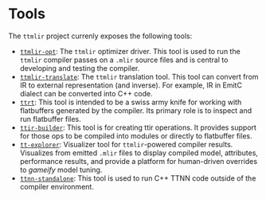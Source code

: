 # Tools

The `ttmlir` project currenly exposes the following tools:

- [`ttmlir-opt`](./ttmlir-opt.md): The `ttmlir` optimizer driver.  This tool is used to run the `ttmlir` compiler passes on a `.mlir` source files and is central to developing and testing the compiler.
- [`ttmlir-translate`](./ttmlir-translate.md): The `ttmlir` translation tool. This tool can convert from IR to external representation (and inverse). For example, IR in EmitC dialect can be converted into C++ code.
- [`ttrt`](./ttrt.md): This tool is intended to be a swiss army knife for working with flatbuffers generated by the compiler.  Its primary role is to inspect and run flatbuffer files.
- [`ttir-builder`](./ttir-builder.md): This tool is for creating ttir operations. It provides support for those ops to be compiled into modules or directly to flatbuffer files.
- [`tt-explorer`](./tt-explorer.md): Visualizer tool for `ttmlir`-powered compiler results. Visualizes from emitted `.mlir` files to display compiled model, attributes, performance results, and provide a platform for human-driven overrides to _gameify_ model tuning.
- [`ttnn-standalone`](./ttnn-standalone.md): This tool is used to run C++ TTNN code outside of the compiler environment.

